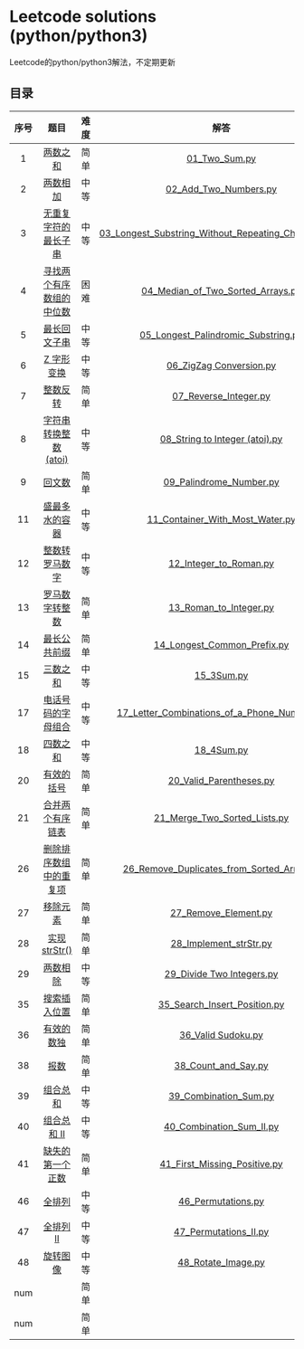 # Leetcode solutions (python/python3) 
Leetcode的python/python3解法，不定期更新

## 目录
 序号     |     题目       | 难度         |    解答 
:---------:| :-----------: | :-----------: |  :-------:
1         | [两数之和](https://leetcode-cn.com/problems/two-sum/) | 简单 |   [01_Two_Sum.py](/LeetCode1-99/01_Two_Sum.py) 
2         | [两数相加](https://leetcode-cn.com/problems/add-two-numbers/) | 中等 |   [02_Add_Two_Numbers.py](/LeetCode1-99/02_Add_Two_Numbers.py) 
3         |[无重复字符的最长子串](https://leetcode-cn.com/problems/longest-substring-without-repeating-characters/) | 中等 |[03_Longest_Substring_Without_Repeating_Characters.py](/LeetCode1-99/03_Longest_Substring_Without_Repeating_Characters.py) 
4         | [寻找两个有序数组的中位数](https://leetcode-cn.com/problems/median-of-two-sorted-arrays/) | 困难 |   [04_Median_of_Two_Sorted_Arrays.py](/LeetCode1-99/04_Median_of_Two_Sorted_Arrays.py)
5         | [最长回文子串](https://leetcode-cn.com/problems/longest-palindromic-substring/) | 中等 |   [05_Longest_Palindromic_Substring.py](/LeetCode1-99/05_Longest_Palindromic_Substring.py)
6         |[Z 字形变换](https://leetcode-cn.com/problems/zigzag-conversion/) | 中等 |[06_ZigZag Conversion.py](/LeetCode1-99/06_ZigZag%20Conversion.py) 
7         | [整数反转](https://leetcode-cn.com/problems/reverse-integer/) | 简单 |   [07_Reverse_Integer.py](/LeetCode1-99/07_Reverse_Integer.py) 
8         |[字符串转换整数 (atoi)](https://leetcode-cn.com/problems/zigzag-conversion/) | 中等 |[08_String to Integer (atoi).py](/LeetCode1-99/08_String%20to%20Integer%20(atoi).py) 
9         | [回文数](https://leetcode-cn.com/problems/palindrome-number/) | 简单 |   [09_Palindrome_Number.py](/LeetCode1-99/09_Palindrome_Number.py) 
11         | [盛最多水的容器](https://leetcode-cn.com/problems/integer-to-roman/) | 中等 |   [11_Container_With_Most_Water.py](/LeetCode1-99/11_Container_With_Most_Water.py) 
12         | [整数转罗马数字](https://leetcode-cn.com/problems/container-with-most-water/) | 中等 |   [12_Integer_to_Roman.py](/LeetCode1-99/12_Integer_to_Roman.py) 
13         | [罗马数字转整数](https://leetcode-cn.com/problems/roman-to-integer/) | 简单 |   [13_Roman_to_Integer.py](/LeetCode1-99/13_Roman_to_Integer.py) 
14         | [最长公共前缀](https://leetcode-cn.com/problems/longest-common-prefix/) | 简单 |   [14_Longest_Common_Prefix.py](/LeetCode1-99/14_Longest_Common_Prefix.py) 
15         | [三数之和](https://leetcode-cn.com/problems/3sum/) | 中等 |   [15_3Sum.py](/LeetCode1-99/15_3Sum.py) 
17         | [电话号码的字母组合](https://leetcode-cn.com/problems/letter-combinations-of-a-phone-number/) | 中等 |   [17_Letter_Combinations_of_a_Phone_Number.py](/LeetCode1-99/17_Letter_Combinations_of_a_Phone_Number.py)
18         | [四数之和](https://leetcode-cn.com/problems/4sum/) | 中等 |   [18_4Sum.py](/LeetCode1-99/18_4Sum.py)
20         | [有效的括号](https://leetcode-cn.com/problems/valid-parentheses) | 简单 |   [20_Valid_Parentheses.py](/LeetCode1-99/20_Valid_Parentheses.py) 
21         | [合并两个有序链表](https://leetcode-cn.com/problems/merge-two-sorted-lists) | 简单 |   [21_Merge_Two_Sorted_Lists.py](/LeetCode1-99/21_Merge_Two_Sorted_Lists.py) 
26         | [删除排序数组中的重复项](https://leetcode-cn.com/problems/remove-duplicates-from-sorted-array) | 简单 |   [26_Remove_Duplicates_from_Sorted_Array.py](/LeetCode1-99/26_Remove_Duplicates_from_Sorted_Array.py) 
27         | [移除元素](https://leetcode-cn.com/problems/remove-element) | 简单 |   [27_Remove_Element.py](/LeetCode1-99/27_Remove_Element.py)
28         | [实现strStr()](https://leetcode-cn.com/problems/implement-strstr) | 简单 |   [28_Implement_strStr.py](/LeetCode1-99/28_Implement_strStr.py)
29         | [两数相除](https://leetcode-cn.com/problems/divide-two-integers) | 中等 |   [29_Divide Two Integers.py](/LeetCode1-99/29_Divide%20Two%20Integers.py)
35         | [搜索插入位置](https://leetcode-cn.com/problems/search-insert-position) | 简单 |   [35_Search_Insert_Position.py](/LeetCode1-99/35_Search_Insert_Position.py)
36         | [有效的数独](https://leetcode-cn.com/problems/valid-sudoku) | 简单 |   [36_Valid Sudoku.py](/LeetCode1-99/36_Valid%20Sudoku.py)
38         | [报数](https://leetcode-cn.com/problems/count-and-say) | 简单 |   [38_Count_and_Say.py](/LeetCode1-99/38_Count_and_Say.py)
39         | [组合总和](https://leetcode-cn.com/problems/combination-sum/) | 中等 |   [39_Combination_Sum.py](/LeetCode1-99/39_Combination_Sum.py)
40         | [组合总和 II](https://leetcode-cn.com/problems/combination-sum-ii/) | 中等 |   [40_Combination_Sum_II.py](/LeetCode1-99/40_Combination_Sum_II.py)
41         | [缺失的第一个正数](https://leetcode-cn.com/problems/first-missing-positive) | 简单 |   [41_First_Missing_Positive.py](/LeetCode1-99/41_First_Missing_Positive.py)
46         | [全排列](https://leetcode-cn.com/problems/permutations/) | 中等 |   [46_Permutations.py](/LeetCode1-99/46_Permutations.py)
47         | [全排列 II](https://leetcode-cn.com/problems/permutations-ii/) | 中等 |   [47_Permutations_II.py](/LeetCode1-99/47_Permutations_II.py)
48         | [旋转图像](https://leetcode-cn.com/problems/rotate-image/) | 中等 |   [48_Rotate_Image.py](/LeetCode1-99/48_Rotate_Image.py)
num         | []() | 简单 |   [](/LeetCode1-99/)
num         | []() | 简单 |   [](/LeetCode1-99/)